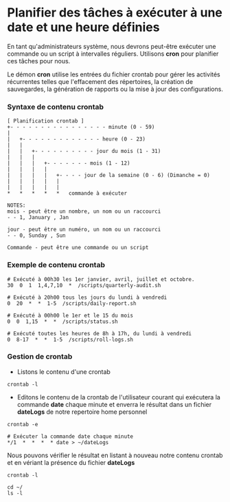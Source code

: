 # Planifier des tâches à exécuter à une date et une heure définies

En tant qu'administrateurs système, nous devrons peut-être exécuter une commande ou un script à intervalles réguliers. Utilisons **cron** pour planifier ces tâches pour nous.

Le démon **cron** utilise les entrées du fichier crontab pour gérer les activités récurrentes telles que l'effacement des répertoires, la création de sauvegardes, la génération de rapports ou la mise à jour des configurations.

### Syntaxe de contenu crontab

```
[ Planification crontab ]
+- - - - - - - - - - - - - - - - minute (0 - 59)
|
|   +- - - - - - - - - - - - - heure (0 - 23)
|   |
|   |   +- - - - - - - - - - jour du mois (1 - 31)
|   |   |
|   |   |   +- - - - - - - mois (1 - 12)
|   |   |   |
|   |   |   |   +- - - - jour de la semaine (0 - 6) (Dimanche = 0)
|   |   |   |   |
|   |   |   |   |
*   *   *   *   *   commande à exécuter

NOTES:
mois - peut être un nombre, un nom ou un raccourci
- - 1, January , Jan

jour - peut être un numéro, un nom ou un raccourci
- - 0, Sunday , Sun

Commande - peut être une commande ou un script
```

### Exemple de contenu crontab

```
# Exécuté à 00h30 les 1er janvier, avril, juillet et octobre.
30  0  1  1,4,7,10  *  /scripts/quarterly-audit.sh

# Exécuté à 20h00 tous les jours du lundi à vendredi
0  20  *  *  1-5  /scripts/daily-report.sh

# Exécuté à 00h00 le 1er et le 15 du mois
0  0  1,15  *  *  /scripts/status.sh

# Exécuté toutes les heures de 8h à 17h, du lundi à vendredi
0  8-17  *  *  1-5  /scripts/roll-logs.sh
```

### Gestion de crontab

- Listons le contenu d'une crontab

```
crontab -l
```

- Editons le contenu de la crontab de l'utilisateur courant qui exécutera la commande **date** chaque minute et enverra le résultat dans un fichier **dateLogs** de notre repertoire home personnel

```
crontab -e
```

```
# Exécuter la commande date chaque minute
*/1  *  *  *  * date > ~/dateLogs
```

Nous pouvons vérifier le résultat en listant à nouveau notre contenu crontab et en vériant la présence du fichier **dateLogs**

```
crontab -l
```

```
cd ~/
ls -l
```